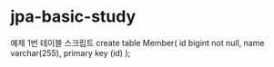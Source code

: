 # jpa-basic-study
예제 1번 테이블 스크립트
create table Member(
id bigint not null,
name varchar(255),
primary key (id)
);
